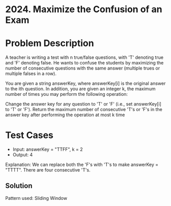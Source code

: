 # 2024. Maximize the Confusion of an Exam

# Problem Description

A teacher is writing a test with n true/false questions, with 'T' denoting true and 'F' denoting false. He wants to confuse the students by maximizing the number of consecutive questions with the same answer (multiple trues or multiple falses in a row).

You are given a string answerKey, where answerKey[i] is the original answer to the ith question. In addition, you are given an integer k, the maximum number of times you may perform the following operation:

Change the answer key for any question to 'T' or 'F' (i.e., set answerKey[i] to 'T' or 'F').
Return the maximum number of consecutive 'T's or 'F's in the answer key after performing the operation at most k time

# Test Cases

- Input: answerKey = "TTFF", k = 2
- Output: 4

Explanation: We can replace both the 'F's with 'T's to make answerKey = "TTTT".
There are four consecutive 'T's.

## Solution

Pattern used: Sliding Window